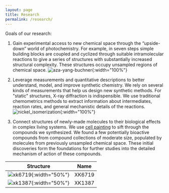 ```yaml
---
layout: page
title: Research
permalink: /research/
---
```

Goals of our research:
1. Gain experimental access to new chemical space through the “upside-down” world of photochemistry. For example, in seven steps simple building blocks are coupled and cyclized through suitable intramolecular reactions to give a series of structures with substantially increased structural complexity. These structures occupy unsampled regions of chemical space.
![aza-yang-buchner](/_assets/aza_yang_buchner.png){:width="100%"}


2. Leverage measurements and quantitative descriptions to better understand, model, and improve synthetic chemistry. We rely on several kinds of measurements that help us design new synthetic methods. For "static" structures, X-ray diffraction is indispensible. We use traditional chemometrics methods to extract information about intermediates, reaction rates, and general mechanistic details of the reactions.
![nickel_isomerization](/_assets/isomerization.png){:width="100%"}


3. Connect structures of newly-made molecules to their biological effects in complex living systems. We use [cell painting](https://jump-cellpainting.broadinstitute.org/) to sift through the compounds we synthesized. We found a few potentially bioactive compounds from compound collections of moderate size, populated by molecules from previously unsampled chemical space. These initial discoveries form the foundations for further studies into the detailed mechanism of action of these compounds.

| Structure | Name |
| :---: | :---: |
| ![xk6719](/_assets/xk6719.png){:width="50%"} | XK6719 | 
| ![xk1387](/_assets/xk1387.png){:width="50%"} | XK1387 |

